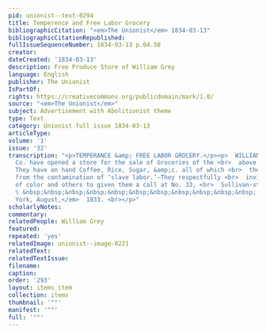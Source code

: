 ```yaml
---
pid: unionist--text-0294
title: Temperence and Free Labor Grocery
bibliographicCitation: "<em>The Unionist</em> 1834-03-13"
bibliographicCitationRepublished: 
fullIssueSequenceNumber: 1834-03-13 p.04.58
creator: 
dateCreated: '1834-03-13'
description: Free Produce Store of William Grey
language: English
publisher: The Unionist
IsPartOf: 
rights: https://creativecommons.org/publicdomain/mark/1.0/
source: "<em>The Unionist</em>"
subject: Advertisement with Abolitionist theme
type: Text
category: Unionist full issue 1834-03-13
articleType: 
volume: '1'
issue: '32'
transcription: "<p>TEMPERANCE &amp; FREE LABOR GROCERY.</p><p>  WILLIAM GREY, &amp;
  Co. have opened a store for the sale of Groceries of the <br>  above description.
  They have on hand Coffee, Rice, Sugar, &amp;c. all of which <br>  they warrant free
  from the contamination of ‘slave labor.’—They respectfully <br>  invite their friends
  of color and others to given them a call at No. 33, <br>  Sullivan-st. <br></p><p>
  \ &nbsp;&nbsp;&nbsp;&nbsp;&nbsp;&nbsp;&nbsp;&nbsp;&nbsp;&nbsp;&nbsp; <br>  <em>New
  York, August,</em>  1833. <br></p>"
scholarlyNotes: 
commentary: 
relatedPeople: William Grey
featured: 
repeated: 'yes'
relatedImage: unionist--image-0221
relatedText: 
relatedTextIssue: 
filename: 
caption: 
order: '293'
layout: items_item
collection: items
thumbnail: '""'
manifest: '""'
full: '""'
---
```


